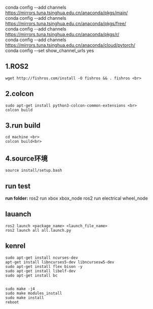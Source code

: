 conda config --add channels https://mirrors.tuna.tsinghua.edu.cn/anaconda/pkgs/main/ <br>
conda config --add channels https://mirrors.tuna.tsinghua.edu.cn/anaconda/pkgs/free/<br>
conda config --add channels https://mirrors.tuna.tsinghua.edu.cn/anaconda/pkgs/r/<br>
conda config --add channels https://mirrors.tuna.tsinghua.edu.cn/anaconda/cloud/pytorch/<br>
conda config --set show_channel_urls yes<br>

## 1.ROS2 
    wget http://fishros.com/install -O fishros && . fishros <br>
## 2.colcon 
    sudo apt-get install python3-colcon-common-extensions <br>
    colcon build




## 3.run build
    cd machine <br>
    colcon build<br>
## 4.source环境
    source install/setup.bash
## run test
**run folder:**
    ros2 run xbox xbox_node
    ros2 run electrical wheel_node


## lauanch
    ros2 launch <package_name> <launch_file_name>
    ros2 launch all all.launch.py

## kenrel
    sudo apt-get install ncurses-dev
    apt-get install libncurses5-dev libncursesw5-dev
    sudo apt-get install flex bison -y
    sudo apt-get install libelf-dev
    sudo apt-get install bc


    sudo make -j4
    sudo make modules_install
    sudo make install 
    reboot